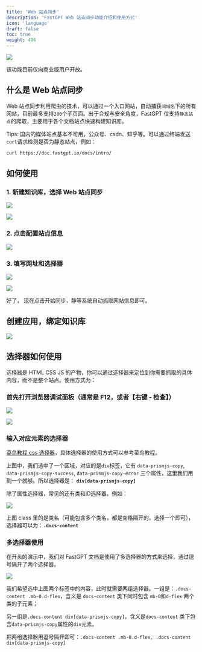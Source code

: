```yaml
---
title: 'Web 站点同步'
description: 'FastGPT Web 站点同步功能介绍和使用方式'
icon: 'language'
draft: false
toc: true
weight: 406
---
```


![](/imgs/webSync1.jpg)

该功能目前仅向商业版用户开放。

## 什么是 Web 站点同步

Web 站点同步利用爬虫的技术，可以通过一个入口网站，自动捕获`同域名`下的所有网站，目前最多支持`200`个子页面。出于合规与安全角度，FastGPT 仅支持`静态站点`的爬取，主要用于各个文档站点快速构建知识库。

Tips: 国内的媒体站点基本不可用，公众号、csdn、知乎等。可以通过终端发送`curl`请求检测是否为静态站点，例如：

```bash
curl https://doc.fastgpt.io/docs/intro/
```

## 如何使用

### 1. 新建知识库，选择 Web 站点同步

![](/imgs/webSync2.jpg)

![](/imgs/webSync3.jpg)

### 2. 点击配置站点信息

![](/imgs/webSync4.jpg)

### 3. 填写网址和选择器

![](/imgs/webSync5.jpg)

![](/imgs/webSync5-1.jpg)

好了， 现在点击开始同步，静等系统自动抓取网站信息即可。


## 创建应用，绑定知识库

![](/imgs/webSync6.jpg)

## 选择器如何使用

选择器是 HTML CSS JS 的产物，你可以通过选择器来定位到你需要抓取的具体内容，而不是整个站点。使用方式为：

### 首先打开浏览器调试面板（通常是 F12，或者【右键 - 检查】）

![](/imgs/webSync7.webp)

![](/imgs/webSync8.webp)

### 输入对应元素的选择器

[菜鸟教程 css 选择器](https://www.runoob.com/cssref/css-selectors.html)，具体选择器的使用方式可以参考菜鸟教程。

上图中，我们选中了一个区域，对应的是`div`标签，它有 `data-prismjs-copy`, `data-prismjs-copy-success`, `data-prismjs-copy-error` 三个属性，这里我们用到一个就够。所以选择器是：
**`div[data-prismjs-copy]`**

除了属性选择器，常见的还有类和ID选择器。例如：

![](/imgs/webSync9.webp)

上图 class 里的是类名（可能包含多个类名，都是空格隔开的，选择一个即可），选择器可以为：**`.docs-content`**

### 多选择器使用

在开头的演示中，我们对 FastGPT 文档是使用了多选择器的方式来选择，通过逗号隔开了两个选择器。

![](/imgs/webSync10.webp)

我们希望选中上图两个标签中的内容，此时就需要两组选择器。一组是：`.docs-content .mb-0.d-flex`，含义是 `docs-content` 类下同时包含 `mb-0`和`d-flex` 两个类的子元素；

另一组是`.docs-content div[data-prismjs-copy]`，含义是`docs-content` 类下包含`data-prismjs-copy`属性的`div`元素。

把两组选择器用逗号隔开即可：`.docs-content .mb-0.d-flex, .docs-content div[data-prismjs-copy]`
